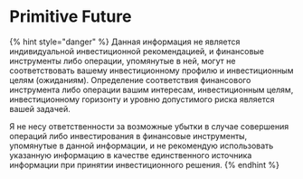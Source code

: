 # Primitive Future



{% hint style="danger" %}
Данная информация не является индивидуальной инвестиционной рекомендацией, и финансовые инструменты либо операции, упомянутые в ней, могут не соответствовать вашему инвестиционному профилю и инвестиционным целям \(ожиданиям\). Определение соответствия финансового инструмента либо операции вашим интересам, инвестиционным целям, инвестиционному горизонту и уровню допустимого риска является вашей задачей. 

Я не несу ответственности за возможные убытки в случае совершения операций либо инвестирования в финансовые инструменты, упомянутые в данной информации, и не рекомендую использовать указанную информацию в качестве единственного источника информации при принятии инвестиционного решения.
{% endhint %}

